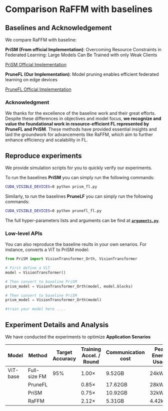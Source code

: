 # Comparison RaFFM with baselines

## Baselines and Acknowledgement

We compare RaFFM with baseline:

**PriSM (From official Implementation)**: Overcoming Resource Constraints in Federated Learning: Large Models Can Be Trained with only Weak Clients

[PriSM Official Implementation](https://github.com/yuehniu/modeldecomp-fl/tree/master)

**PruneFL (Our Implementation)**: Model pruning enables efficient federated learning on edge devices

[PruneFL Official Implementation](https://github.com/jiangyuang/PruneFL)

### Acknowledgment

We thanks for the excellence of the baseline work and their great efforts. Despite these differences in objectives and model focus, **we recognize and value the foundational work in resource-efficient FL represented by PruneFL and PriSM**. These methods have provided essential insights and laid the groundwork for advancements like RaFFM, which aim to further enhance efficiency and scalability in FL.

## Reproduce experiments

We provide simulation scripts for you to quickly verify our experiments.

To run the baselines **PriSM** you can simply run the following commands:

```bash
CUDA_VISIBLE_DEVICES=0 python prism_fl.py
```

Similarly, to run the baselines **PruneLF** you can simply run the following commands:

```bash
CUDA_VISIBLE_DEVICES=0 python prunefl_fl.py
```

The full hyper-parameters lists and arguments can be find at **[`arguments.py`](arguments.py)**.

### Low-level APIs

You can also reproduce the baseline reults in your own senarios.
For instance, converts a ViT to PriSM model:

```python
from PriSM import VisionTransformer_Orth, VisionTransformer

# First define a ViT
model = VisionTransformer()

# Then convert to baseline PriSM
prism_model = VisionTransformer_Orth(model, model.blocks)

# Then convert to baseline PriSM
prism_model = VisionTransformer_Orth(model)

#train your model here ....

```

## Experiment Details and Analysis

We have conducted the experiments to optimize
**Application Senarios**

| Model    | Method       | Target Accuracy | Training Accel. / Round | Communication cost | Peak Energy Usage |
| -------- | ------------ | --------------- | ----------------------- | ------------------ | ----------------- |
| ViT-base | Full-size FM | 95%             | 1.00×                   | 9.52GB             | 24kWh             |
|          | PruneFL      |                 | 0.85×                   | 17.62GB            | 28kWh             |
|          | PriSM        |                 | 0.75×                   | 10.92GB            | 32kWh             |
|          | RaFFM        |                 | 2.12×                   | 5.31GB             | 4.42kWh           |

